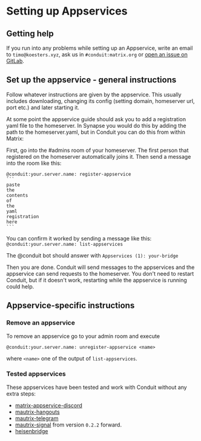 # Setting up Appservices

## Getting help

If you run into any problems while setting up an Appservice, write an email to `timo@koesters.xyz`, ask us in `#conduit:matrix.org` or [open an issue on GitLab](https://gitlab.com/famedly/conduit/-/issues/new).

## Set up the appservice - general instructions

Follow whatever instructions are given by the appservice. This usually includes
downloading, changing its config (setting domain, homeserver url, port etc.)
and later starting it.

At some point the appservice guide should ask you to add a registration yaml
file to the homeserver. In Synapse you would do this by adding the path to the
homeserver.yaml, but in Conduit you can do this from within Matrix:

First, go into the #admins room of your homeserver. The first person that
registered on the homeserver automatically joins it. Then send a message into
the room like this:

    @conduit:your.server.name: register-appservice
    ```
    paste
    the
    contents
    of
    the
    yaml
    registration
    here
    ```

You can confirm it worked by sending a message like this:
`@conduit:your.server.name: list-appservices`

The @conduit bot should answer with `Appservices (1): your-bridge`

Then you are done. Conduit will send messages to the appservices and the
appservice can send requests to the homeserver. You don't need to restart
Conduit, but if it doesn't work, restarting while the appservice is running
could help.

## Appservice-specific instructions

### Remove an appservice

To remove an appservice go to your admin room and execute

```@conduit:your.server.name: unregister-appservice <name>```

where `<name>` one of the output of `list-appservices`.

### Tested appservices

These appservices have been tested and work with Conduit without any extra steps:

- [matrix-appservice-discord](https://github.com/Half-Shot/matrix-appservice-discord)
- [mautrix-hangouts](https://github.com/mautrix/hangouts/)
- [mautrix-telegram](https://github.com/mautrix/telegram/)
- [mautrix-signal](https://github.com/mautrix/signal/) from version `0.2.2` forward.
- [heisenbridge](https://github.com/hifi/heisenbridge/)
